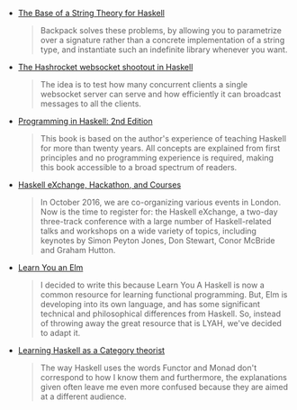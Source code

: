 <!-- 2016-09-08 -->

-   [The Base of a String Theory for Haskell](http://blog.ezyang.com/2016/09/the-base-of-a-string-theory-for-haskell/)

    > Backpack solves these problems, by allowing you to parametrize over a signature rather than a concrete implementation of a string type, and instantiate such an indefinite library whenever you want.

-   [The Hashrocket websocket shootout in Haskell](http://bitemyapp.com//posts/2016-09-03-websocket-shootout-haskell.html)

    > The idea is to test how many concurrent clients a single websocket server can serve and how efficiently it can broadcast messages to all the clients.

-   [Programming in Haskell: 2nd Edition](http://www.cs.nott.ac.uk/~pszgmh/pih.html)

    > This book is based on the author's experience of teaching Haskell for more than twenty years. All concepts are explained from first principles and no programming experience is required, making this book accessible to a broad spectrum of readers.

-   [Haskell eXchange, Hackathon, and Courses](https://www.well-typed.com/blog/2016/09/haskell-exchange-hackathon-and-courses/)

    > In October 2016, we are co-organizing various events in London. Now is the time to register for: the Haskell eXchange, a two-day three-track conference with a large number of Haskell-related talks and workshops on a wide variety of topics, including keynotes by Simon Peyton Jones, Don Stewart, Conor McBride and Graham Hutton.

-   [Learn You an Elm](https://learnyouanelm.github.io)

    > I decided to write this because Learn You A Haskell is now a common resource for learning functional programming. But, Elm is developing into its own language, and has some significant technical and philosophical differences from Haskell. So, instead of throwing away the great resource that is LYAH, we've decided to adapt it.

-   [Learning Haskell as a Category theorist](https://np.reddit.com/r/haskell/comments/516htg/learning_haskell_as_a_category_theorist/)

    > The way Haskell uses the words Functor and Monad don't correspond to how I know them and furthermore, the explanations given often leave me even more confused because they are aimed at a different audience.
